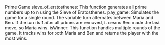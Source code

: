Prime Game
sieve_of_eratosthenes: This function generates all prime numbers up to n using the Sieve of Eratosthenes.
play_game: Simulates the game for a single round. The variable turn alternates between Maria and Ben. If the turn is 1 after all primes are removed, it means Ben made the last move, so Maria wins.
isWinner: This function handles multiple rounds of the game. It tracks wins for both Maria and Ben and returns the player with the most wins.
